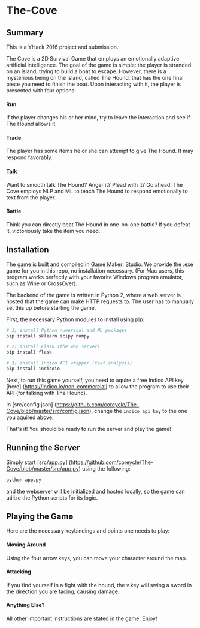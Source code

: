 # The-Cove

## Summary

This is a YHack 2016 project and submission.

The Cove is a 2D Survival Game that employs an emotionally adaptive artificial intelligence. The goal of the game is simple: the player is stranded on an island, trying to build a boat to escape. However, there is a mysterious being on the island, called The Hound, that has the one final piece you need to finish the boat. Upon interacting with it, the player is presented with four options:

#### Run
If the player changes his or her mind, try to leave the interaction and see if The Hound allows it.

#### Trade
The player has some items he or she can attempt to give The Hound. It may respond favorably. 

#### Talk
Want to smooth talk The Hound? Anger it? Plead with it? Go ahead! The Cove employs NLP and ML to teach The Hound to respond emotionally to text from the player.

#### Battle
Think you can directly beat The Hound in one-on-one battle? If you defeat it, victoriously take the item you need.

## Installation

The game is built and compiled in Game Maker: Studio. We provide the .exe game for you in this repo, no installation necessary. (For Mac users, this program works perfectly with your favorite Windows program emulator, such as Wine or CrossOver).

The backend of the game is written in Python 2, where a web server is hosted that the game can make HTTP requests to. The user has to manually set this up before starting the game. 

First, the necessary Python modules to install using pip:

```sh
# 1) install Python numerical and ML packages
pip install sklearn scipy numpy

# 2) install Flask (the web server)
pip install flask

# 3) install Indico API wrapper (text analysis)
pip install indicoio
```

Next, to run this game yourself, you need to aquire a free Indico API key [here] (https://indico.io/non-commercial) to allow the program to use their API (for talking with The Hound).

In [src/config.json] (https://github.com/coreycle/The-Cove/blob/master/src/config.json), change the `indico_api_key` to the one you aquired above.

That's it! You should be ready to run the server and play the game!

## Running the Server

Simply start [src/app.py] (https://github.com/coreycle/The-Cove/blob/master/src/app.py) using the following:

```sh
python app.py
```

and the webserver will be initialized and hosted locally, so the game can utilize the Python scripts for its logic.

## Playing the Game

Here are the necessary keybindings and points one needs to play:

#### Moving Around
Using the four arrow keys, you can move your character around the map.

#### Attacking
If you find yourself in a fight with the hound, the `V` key will swing a sword in the direction you are facing, causing damage.

#### Anything Else?
All other important instructions are stated in the game. Enjoy!